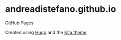 # andreadistefano.github.io
GitHub Pages

Created using [Hugo](https://gohugo.io/) and the [Kita theme](https://github.com/andreadistefano/hugo-theme-kita).
